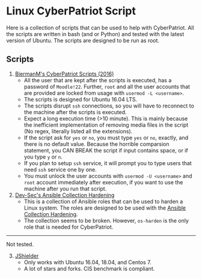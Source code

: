 # Linux CyberPatriot Script

Here is a collection of scripts that can be used to help with CyberPatriot. All
the scripts are written in bash (and or Python) and tested with the latest
version of Ubuntu. The scripts are designed to be run as root.

## Scripts

1. [BiermanM's CyberPatriot Scripts (2016)](https://github.com/BiermanM/CyberPatriot-Scripts)
   - All the user that are kept after the scripts is executed, has a password of
     `Moodle!22`. Further, `root` and all the user accounts that are provided are locked
     from usage with `usermod -L <username>`.
   - The scripts is designed for Ubuntu 16.04 LTS.
   - The scripts disrupt `ssh` connections, so you will have to reconnect to the
     machine after the scripts is executed.
   - Expect a long execution time (>10 minute). This is mainly because the
     inefficient implementation of removing media files in the script (No regex,
     literally listed all the extensions).
   - If the script ask for `yes` or `no`, you must type `yes` or `no`, exactly,
     and there is no default value. Because the horrible comparsion statement,
     you CAN BREAK the script if input contains space, or if you type `y` or
     `n`.
   - If you plan to setup `ssh` service, it will prompt you to type users that
     need `ssh` service one by one.
   - You must unlock the user accounts with `usermod -U <username>` and `root`
     account immediately after execution, if you want to use the machine after
     you run that script.
1. [Dev-Sec's Ansible Collection Hardening](https://github.com/dev-sec/ansible-collection-hardening)
   - This is a collection of Ansible roles that can be used to harden a Linux
     system. The roles are designed to be used with the
     [Ansible Collection Hardening](https://galaxy.ansible.com/devsec/hardening).
   - The collection seems to be broken. However, `os-harden` is the only role
     that is needed for CyberPatriot.

______________________________________________________________________

Not tested.

3. [JShielder](https://github.com/Jsitech/JShielder)
   - Only works with Ubuntu 16.04, 18.04, and Centos 7.
   - A lot of stars and forks. CIS benchmark is compliant.
